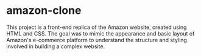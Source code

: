 # amazon-clone
This project is a front-end replica of the Amazon website, created using HTML and CSS. The goal was to mimic the appearance and basic layout of Amazon's e-commerce platform to understand the structure and styling involved in building a complex website.
